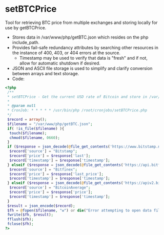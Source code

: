 # setBTCPrice
Tool for retrieving BTC price from multiple exchanges and storing locally for use by getBTCPrice.
* Stores data in /var/www/php/getBTC.json which resides on the php include_path.
* Provides fail-safe redundancy attributes by searching other resources in the instance of 400, 403, or 404 errors at the source.
  - Timestamp may be used to verify that data is "fresh" and if not, allow for automatic shutdown if desired.
* JSON and ASCII file storage is used to simplify and clarify conversion between arrays and text storage.
* Code:
```php
<?php
 /**
 * setBTCPrice - Get the current USD rate of Bitcoin and store in /var/www/php/getBTC.json
 *
 * @param null
 * CronJob: * * * * * /usr/bin/php /root/cronjobs/setBTCPrice.php
 */
 $record = array();
 $filename = "/var/www/php/getBTC.json";
 if( !is_file($filename) ){
  touch($filename);
  chmod($filename, 0660);
 }
 if ($response = json_decode(@file_get_contents('https://www.bitstamp.net/api/v2/ticker/btcusd/'), true)){
  $record['source'] = "Bitstamp";
  $record['price'] = $response['last'];
  $record['timestamp'] = $response['timestamp'];
 } elseif ($response = json_decode(@file_get_contents('https://api.bitfinex.com/v1/pubticker/btcusd'), true)){
  $record['source'] = "Bitfinex";
  $record['price'] = $response['last_price'];
  $record['timestamp'] = $response['timestamp'];
 } elseif ($response = json_decode(@file_get_contents('https://apiv2.bitcoinaverage.com/indices/global/ticker/BTCUSD'), true)){
  $record['source'] = "BitcoinAverage";
  $record['price'] = $response['price'];
  $record['timestamp'] = $response['timestamp'];
 }
 $result = json_encode($record);
 $fh = @fopen($filename, "w") or die("Error attempting to open data file: getBTC.json\n");
 fwrite($fh, $result);
 fflush($fh);
 fclose($fh);
?>
```
